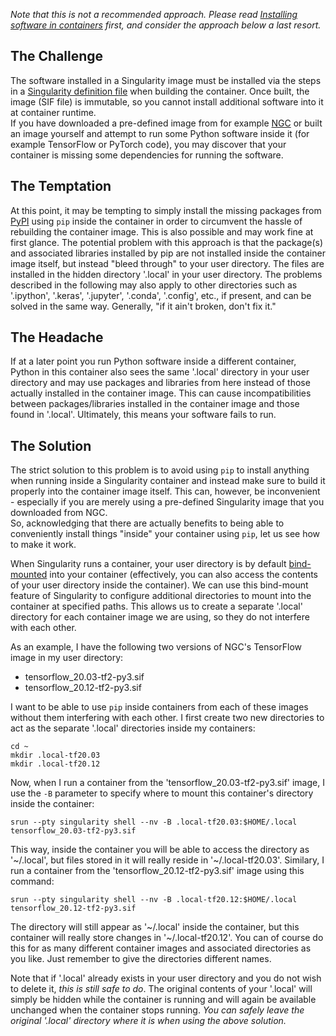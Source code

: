 *Note that this is not a recommended approach. Please read [Installing
software in
containers](../../singularity/#installing-software-in-containers) first,
and consider the approach below a last resort.*

## The Challenge

The software installed in a Singularity image must be installed via
the steps in a [Singularity definition
file](https://sylabs.io/guides/3.5/user-guide/definition_files.html)
when building the container. Once built, the image (SIF file) is
immutable, so you cannot install additional software into it at
container runtime.  
If you have downloaded a pre-defined image from for example
[NGC](https://ngc.nvidia.com/) or built an image yourself and attempt
to run some Python software inside it (for example TensorFlow or
PyTorch code), you may discover that your container is missing some
dependencies for running the software.

## The Temptation

At this point, it may be tempting to simply install the missing
packages from [PyPI](https://pypi.org/) using `pip` inside the
container in order to circumvent the hassle of rebuilding the
container image. This is also possible and may work fine at first
glance. The potential problem with this approach is that the
package(s) and associated libraries installed by pip are not installed
inside the container image itself, but instead "bleed through" to your
user directory. The files are installed in the hidden directory
'.local' in your user directory. The problems described in the
following may also apply to other directories such as '.ipython',
'.keras', '.jupyter', '.conda', '.config', etc., if present, and can
be solved in the same way. Generally, "if it ain't broken, don't fix it."

## The Headache

If at a later point you run Python software inside a different
container, Python in this container also sees the same '.local'
directory in your user directory and may use packages and libraries
from here instead of those actually installed in the container
image. This can cause incompatibilities between packages/libraries
installed in the container image and those found in
'.local'. Ultimately, this means your software fails to run.

## The Solution

The strict solution to this problem is to avoid using `pip` to install
anything when running inside a Singularity container and instead make
sure to build it properly into the container image itself. This can,
however, be inconvenient - especially if you are merely using a
pre-defined Singularity image that you downloaded from NGC.  
So, acknowledging that there are actually benefits to being able to
conveniently install things "inside" your container using `pip`, let
us see how to make it work.

When Singularity runs a container, your user directory is by default
[bind-mounted](https://sylabs.io/guides/3.5/user-guide/bind_paths_and_mounts.html)
into your container (effectively, you can also access the contents of
your user directory inside the container). We can use this bind-mount
feature of Singularity to configure additional directories to mount
into the container at specified paths. This allows us to create a
separate '.local' directory for each container image we are using, so
they do not interfere with each other.

As an example, I have the following two versions of NGC's TensorFlow
image in my user directory:

- tensorflow_20.03-tf2-py3.sif
- tensorflow_20.12-tf2-py3.sif

I want to be able to use `pip` inside containers from each of these
images without them interfering with each other. I first create two
new directories to act as the separate '.local' directories inside my
containers:

```console
cd ~
mkdir .local-tf20.03
mkdir .local-tf20.12
```

Now, when I run a container from the 'tensorflow_20.03-tf2-py3.sif'
image, I use the `-B` parameter to specify where to mount this
container's directory inside the container:

```console
srun --pty singularity shell --nv -B .local-tf20.03:$HOME/.local tensorflow_20.03-tf2-py3.sif
```

This way, inside the container you will be able to access the
directory as '~/.local', but files stored in it will really reside in
'~/.local-tf20.03'. Similary, I run a container from the
'tensorflow_20.12-tf2-py3.sif' image using this command:

```console
srun --pty singularity shell --nv -B .local-tf20.12:$HOME/.local tensorflow_20.12-tf2-py3.sif
```

The directory will still appear as '~/.local' inside the container,
but this container will really store changes in
'~/.local-tf20.12'. You can of course do this for as many different
container images and associated directories as you like. Just remember
to give the directories different names.

Note that if '.local' already exists in your user directory and you do
not wish to delete it, *this is still safe to do*. The original
contents of your '.local' will simply be hidden while the container is
running and will again be available unchanged when the container stops
running. *You can safely leave the original '.local' directory where
it is when using the above solution.*
